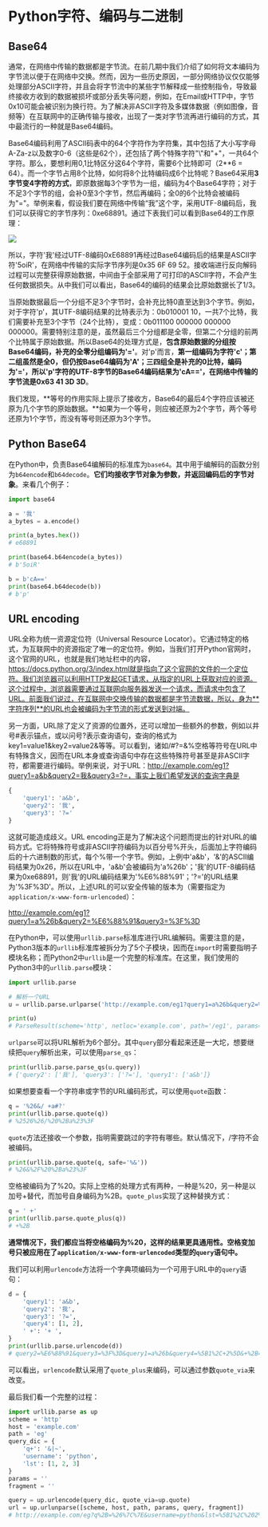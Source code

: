 # Python字符、编码与二进制

## Base64

通常，在网络中传输的数据都是字节流。在前几期中我们介绍了如何将文本编码为字节流以便于在网络中交换。然而，因为一些历史原因，一部分网络协议仅仅能够处理部分ASCII字符，并且会将字节流中的某些字节解释成一些控制指令，导致最终接收方收到的数据被损坏或部分丢失等问题，例如，在Email或HTTP中，字节0x10可能会被识别为换行符。为了解决非ASCII字符及多媒体数据（例如图像，音频等）在互联网中的正确传输与接收，出现了一类对字节流再进行编码的方式，其中最流行的一种就是Base64编码。

Base64编码利用了ASCII码表中的64个字符作为字符集，其中包括了大小写字母A-Za-z以及数字0-6（这些是62个），还包括了两个特殊字符"\\"和"+"，一共64个字符。那么，要想利用0,1比特区分这64个字符，需要6个比特即可（2\*\*6 = 64）。而一个字节占用8个比特，如何将8个比特编码成6个比特呢？Base64采用**3字节变4字符的方式**，即原数据每3个字节为一组，编码为4个Base64字符；对于不足3个字节的组，会补0至3个字节，然后再编码；全0的6个比特会被编码为"="。举例来看，假设我们要在网络中传输“我”这个字，采用UTF-8编码后，我们可以获得它的字节序列：0xe68891。通过下表我们可以看到Base64的工作原理：

![](C:\Users\houlu\Desktop\公众号\Binary\base64.png)

所以，字符'我'经过UTF-8编码0xE68891再经过Base64编码后的结果是ASCII字符'5oiR'，在网络中传输的实际字节序列是0x35 6F 69 52。接收端进行反向解码过程可以完整获得原始数据，中间由于全部采用了可打印的ASCII字符，不会产生任何数据损失。从中我们可以看出，Base64的编码的结果会比原始数据长了1/3。

当原始数据最后一个分组不足3个字节时，会补充比特0直至达到3个字节。例如，对于字符'p'，其UTF-8编码结果的比特表示为：0b010001 10，一共7个比特，我们需要补充至3个字节（24个比特），变成：0b011100 000000 000000 000000。需要特别注意的是，虽然最后三个分组都是全零，但第二个分组的前两个比特属于原始数据。所以Base64的处理方式是，**包含原始数据的分组按Base64编码，补充的全零分组编码为'='**。对'p'而言，**第一组编码为字符'c'；第二组虽然是全0，但仍按Base64编码为'A'；三四组全是补充的0比特，编码为'='，所以'p'字符的UTF-8字节的Base64编码结果为'cA=='，在网络中传输的字节流是0x63 41 3D 3D**。

我们发现，**等号的作用实际上提示了接收方，Base64的最后4个字符应该被还原为几个字节的原始数据。**如果为一个等号，则应被还原为2个字节，两个等号还原为1个字节，而没有等号则还原为3个字节。

## Python Base64

在Python中，负责Base64编解码的标准库为`base64`。其中用于编解码的函数分别为`b64encode`和`b64decode`。**它们均接收字节对象为参数，并返回编码后的字节对象**。来看几个例子：

```python
import base64

a = '我'
a_bytes = a.encode()

print(a_bytes.hex())
# e68891

print(base64.b64encode(a_bytes))
# b'5oiR'

b = b'cA=='
print(base64.b64decode(b))
# b'p'
```

## URL encoding

URL全称为统一资源定位符（Universal Resource Locator）。它通过特定的格式，为互联网中的资源指定了唯一的定位符。例如，当我们打开Python官网时，这个官网的URL，也就是我们地址栏中的内容，https://docs.python.org/3/index.html就是指向了这个官网的文件的一个定位符。我们浏览器可以利用HTTP发起GET请求，从指定的URL上获取对应的资源。这个过程中，浏览器需要通过互联网向服务器发送一个请求，而请求中包含了URL。前面我们说过，在互联网中交换传输的数据都是字节流数据，所以，身为**字符序列**的URL也会被编码为字节流的形式发送到对端。

另一方面，URL除了定义了资源的位置外，还可以增加一些额外的参数，例如以井号\#表示锚点，或以问号?表示查询语句，查询的格式为key1=value1&key2=value2&等等。可以看到，诸如/\#?=&%空格等符号在URL中有特殊含义，因而在URL本身或查询语句中存在这些特殊符号甚至是非ASCII字符，都需要进行编码。举例来说，对于URL：http://example.com/eg1?query1=a&b&query2=我&query3=?=，事实上我们希望发送的查询字典是

```python
{
    'query1': 'a&b',
    'query2': '我',
    'query3': '?='
}
```

这就可能造成歧义。URL encoding正是为了解决这个问题而提出的针对URL的编码方式。它将特殊符号或非ASCII字符编码为以百分号%开头，后面加上字符编码后的十六进制数的形式，每个%带一个字节。例如，上例中'a&b'，'&'的ASCII编码结果为0x26，所以在URL中，'a&b'会被编码为'a%26b'；'我'的UTF-8编码结果为0xe68891，则'我'的URL编码结果为'%E6%88%91'；'?='的URL结果为'%3F%3D'。所以，上述URL的可以安全传输的版本为（需要指定为`application/x-www-form-urlencoded`）：

http://example.com/eg1?query1=a%26b&query2=%E6%88%91&query3=%3F%3D

在Python中，可以使用`urllib.parse`标准库进行URL编解码。需要注意的是，Python3版本的`urllib`标准库被拆分为了5个子模块，因而在`import`时需要指明子模块名称；而Python2中`urllib`是一个完整的标准库。在这里，我们使用的Python3中的`urllib.parse`模块：

```python
import urllib.parse

# 解析一个URL
u = urllib.parse.urlparse('http://example.com/eg1?query1=a%26b&query2=%E6%88%91&query3=%3F%3D')

print(u)
# ParseResult(scheme='http', netloc='example.com', path='/eg1', params='', query='query1=a%26b&query2=%E6%88%91&query3=%3F%3D', fragment='')
```

`urlparse`可以将URL解析为6个部分。其中`query`部分看起来还是一大坨，想要继续把`query`解析出来，可以使用`parse_qs`：

```python
print(urllib.parse.parse_qs(u.query))
# {'query2': ['我'], 'query3': ['?='], 'query1': ['a&b']}
```

如果想要查看一个字符串或字节的URL编码形式，可以使用`quote`函数：

```python
q = '%26&/ +a#?'
print(urllib.parse.quote(q))
# %2526%26/%20%2Ba%23%3F
```

`quote`方法还接收一个参数，指明需要跳过的字符有哪些。默认情况下，/字符不会被编码。

```python
print(urllib.parse.quote(q, safe='%&'))
# %26&%2F%20%2Ba%23%3F
```

空格被编码为了%20。实际上空格的处理方式有两种，一种是%20，另一种是以加号+替代，而加号自身编码为%2B。`quote_plus`实现了这种替换方式：

```python
q = ' +'
print(urllib.parse.quote_plus(q))
# +%2B
```

**通常情况下，我们都应当将空格编码为%20，这样的结果更具通用性。空格变加号只被应用在了`application/x-www-form-urlencoded`类型的`query`语句中。**

我们可以利用`urlencode`方法将一个字典项编码为一个可用于URL中的`query`语句：

```python
d = {
    'query1': 'a&b',
    'query2': '我',
    'query3': '?=',
    'query4': [1, 2],
    ' +': '+ ',
}
print(urllib.parse.urlencode(d))
# query2=%E6%88%91&query3=%3F%3D&query1=a%26b&query4=%5B1%2C+2%5D&+%2B=%2B+
```

可以看出，`urlencode`默认采用了`quote_plus`来编码，可以通过参数`quote_via`来改变。

最后我们看一个完整的过程：

```python
import urllib.parse as up
scheme = 'http'
host = 'example.com'
path = 'eg'
query_dic = {
    'q+': '&|~',
    'username': 'python',
    'lst': [1, 2, 3]
}
params = ''
fragment = ''

query = up.urlencode(query_dic, quote_via=up.quote)
url = up.urlunparse([scheme, host, path, params, query, fragment])
# http://example.com/eg?q%2B=%26%7C%7E&username=python&lst=%5B1%2C%202%2C%203%5D
```